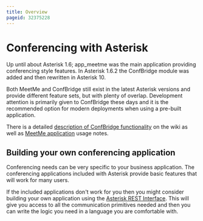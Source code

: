```yaml
---
title: Overview
pageid: 32375228
---
```


Conferencing with Asterisk
==========================

Up until about Asterisk 1.6; app_meetme was the main application providing conferencing style features. In Asterisk 1.6.2 the ConfBridge module was added and then rewritten in Asterisk 10.

Both MeetMe and ConfBridge still exist in the latest Asterisk versions and provide different feature sets, but with plenty of overlap. Development attention is primarily given to ConfBridge these days and it is the recommended option for modern deployments when using a pre-built application.

There is a detailed [description of ConfBridge functionality](/ConfBridge) on the wiki as well as [MeetMe application](/Asterisk-13-Application_MeetMe) usage notes.

Building your own conferencing application
------------------------------------------

Conferencing needs can be very specific to your business application. The conferencing applications included with Asterisk provide basic features that will work for many users.

If the included applications don't work for you then you might consider building your own application using the [Asterisk REST Interface](/Configuration/Interfaces/Asterisk-REST-Interface-ARI/Getting-Started-with-ARI). This will give you access to all the communication primitives needed and then you can write the logic you need in a language you are comfortable with.

